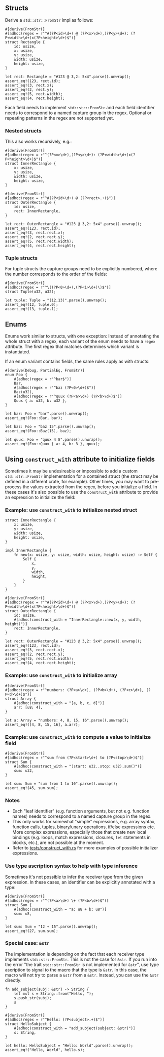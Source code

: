 ## Structs
Derive a `std::str::FromStr` impl as follows:
```
#[derive(FromStr)]
#[adhoc(regex = r"^#(?P<id>\d+) @ (?P<x>\d+),(?P<y>\d+): (?P<width>\d+)x(?P<height>\d+)$")]
struct Rectangle {
    id: usize,
    x: usize,
    y: usize,
    width: usize,
    height: usize,
}

let rect: Rectangle = "#123 @ 3,2: 5x4".parse().unwrap();
assert_eq!(123, rect.id);
assert_eq!(3, rect.x);
assert_eq!(2, rect.y);
assert_eq!(5, rect.width);
assert_eq!(4, rect.height);
```
    
Each field needs to implement `std::str::FromStr` and each field identifier needs to correspond to a named capture group in the regex. Optional or repeating patterns in the regex are not supported yet.

### Nested structs
This also works recursively, e.g.:
```
#[derive(FromStr)]
#[adhoc(regex = r"^(?P<x>\d+),(?P<y>\d+): (?P<width>\d+)x(?P<height>\d+)$")]
struct InnerRectangle {
    x: usize,
    y: usize,
    width: usize,
    height: usize,
}

#[derive(FromStr)]
#[adhoc(regex = r"^#(?P<id>\d+) @ (?P<rect>.+)$")]
struct OuterRectangle {
    id: usize,
    rect: InnerRectangle,
}

let rect: OuterRectangle = "#123 @ 3,2: 5x4".parse().unwrap();
assert_eq!(123, rect.id);
assert_eq!(3, rect.rect.x);
assert_eq!(2, rect.rect.y);
assert_eq!(5, rect.rect.width);
assert_eq!(4, rect.rect.height);
```

### Tuple structs
For tuple structs the capture groups need to be explicitly numbered, where the number corresponds to the order of the fields:
```
#[derive(FromStr)]
#[adhoc(regex = r"^\((?P<0>\d+),(?P<1>\d+)\)$")]
struct Tuple(u32, u32);

let tuple: Tuple = "(12,13)".parse().unwrap();
assert_eq!(12, tuple.0);
assert_eq!(13, tuple.1);
```

## Enums
Enums work similar to structs, with one exception: Instead of annotating the whole struct with a regex, each variant of the enum needs to have a `regex` attribute. The first regex that matches determines which variant is instantiated.

If an enum variant contains fields, the same rules apply as with structs:
```
#[derive(Debug, PartialEq, FromStr)]
enum Foo {
    #[adhoc(regex = r"^bar$")]
    Bar,
    #[adhoc(regex = r"^baz (?P<0>\d+)$")]
    Baz(u32),
    #[adhoc(regex = r"^quux (?P<a>\d+) (?P<b>\d+)$")]
    Quux { a: u32, b: u32 },
}

let bar: Foo = "bar".parse().unwrap();
assert_eq!(Foo::Bar, bar);

let baz: Foo = "baz 15".parse().unwrap();
assert_eq!(Foo::Baz(15), baz);

let quux: Foo = "quux 4 8".parse().unwrap();
assert_eq!(Foo::Quux { a: 4, b: 8 }, quux);
```

## Using `construct_with` attribute to initialize fields
Sometimes it may be undesireable or impossible to add a custom `std::str::FromStr` implementation for a contained struct (the struct may be defined in a different crate, for example). Other times, you may want to pre-process the values extracted from the regex, before you initialize a field. In these cases it's also possible to use the `construct_with` attribute to provide an expression to initialize the field:

### Example: use `construct_with` to initialize nested struct
```
struct InnerRectangle {
    x: usize,
    y: usize,
    width: usize,
    height: usize,
}

impl InnerRectangle {
    fn new(x: usize, y: usize, width: usize, height: usize) -> Self {
        Self {
            x,
            y,
            width,
            height,
        }
    }
}

#[derive(FromStr)]
#[adhoc(regex = r"^#(?P<id>\d+) @ (?P<x>\d+),(?P<y>\d+): (?P<width>\d+)x(?P<height>\d+)$")]
struct OuterRectangle {
    id: usize,
    #[adhoc(construct_with = "InnerRectangle::new(x, y, width, height)")]
    rect: InnerRectangle,
}

let rect: OuterRectangle = "#123 @ 3,2: 5x4".parse().unwrap();
assert_eq!(123, rect.id);
assert_eq!(3, rect.rect.x);
assert_eq!(2, rect.rect.y);
assert_eq!(5, rect.rect.width);
assert_eq!(4, rect.rect.height);
```
### Example: use `construct_with` to initialize array
```
#[derive(FromStr)]
#[adhoc(regex = r"^numbers: (?P<a>\d+), (?P<b>\d+), (?P<c>\d+), (?P<d>\d+)$")]
struct Array {
    #[adhoc(construct_with = "[a, b, c, d]")]
    arr: [u8; 4],
}

let a: Array = "numbers: 4, 8, 15, 16".parse().unwrap();
assert_eq!([4, 8, 15, 16], a.arr);
```
### Example: use `construct_with` to compute a value to initialize field
```
#[derive(FromStr)]
#[adhoc(regex = r"^sum from (?P<start>\d+) to (?P<stop>\d+)$")]
struct Sum {
    #[adhoc(construct_with = "(start: u32..stop: u32).sum()")]
    sum: u32,
}

let sum: Sum = "sum from 1 to 10".parse().unwrap();
assert_eq!(45, sum.sum);
```
### Notes
* Each "leaf identifier" (e.g. function arguments, but not e.g. function names) needs to correspond to a named capture group in the regex.
* This only works for somewhat "simple" expressions, e.g. array syntax, function calls, tuples, binary/unary operations, if/else expressions etc. More complex expressions, especially those that create new local bindings (e.g. loops, match expressions, closures, `let` statements in blocks, etc.), are not possible at the moment.
* Refer to [tests/construct_with.rs](https://github.com/df5602/adhoc_derive/blob/master/tests/construct_with.rs) for more examples of possible initializer expressions.

### Use type ascription syntax to help with type inference
Sometimes it's not possible to infer the receiver type from the given expression. In these cases, an identifier can be explicitly annotated with a type:
```
#[derive(FromStr)]
#[adhoc(regex = r"^(?P<a>\d+) \+ (?P<b>\d+)$")]
struct Sum {
    #[adhoc(construct_with = "a: u8 + b: u8")]
    sum: u8,
}

let sum: Sum = "12 + 15".parse().unwrap();
assert_eq!(27, sum.sum);
```

### Special case: `&str`
The implementation is depending on the fact that each receiver type implements `std::str::FromStr`. This is not the case for `&str`. If you run into the error "the trait `std::str::FromStr` is not implemented for `&str`", use type ascription to signal to the macro that the type is `&str`. In this case, the macro will not try to parse a `&str` from a `&str`. Instead, you can use the `&str` directly:
```
fn add_subject(subj: &str) -> String {
    let mut s = String::from("Hello, ");
    s.push_str(subj);
    s
}

#[derive(FromStr)]
#[adhoc(regex = r"^Hello: (?P<subject>.+)$")]
struct HelloSubject {
    #[adhoc(construct_with = "add_subject(subject: &str)")]
    s: String,
}

let hello: HelloSubject = "Hello: World".parse().unwrap();
assert_eq!("Hello, World", hello.s);
